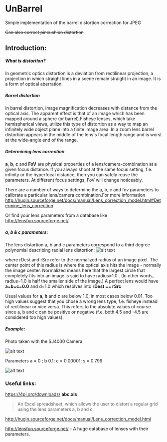 # UnBarrel
Simple implementation of the barrel distortion correction for JPEG

~~Can also correct pincushion distortion~~

## Introduction:
##### What is distortion?

In geometric optics distortion is a deviation from rectilinear projection, a projection in which
straight lines in a scene remain straight in an image. It is a form of optical aberration.

##### Barrel distortion

In barrel distortion, image magnification decreases with distance from the optical axis. The apparent
effect is that of an image which has been mapped around a sphere (or barrel).Fisheye lenses, which
take hemispherical views, utilize this type of distortion as a way to map an infinitely wide object
plane into a finite image area. In a zoom lens barrel distortion appears in the middle of the lens's
focal length range and is worst at the wide-angle end of the range.

##### Determining lens correction
**a**, **b**, **c** and **FoV** are physical properties of a lens/camera-combination at a given focus distance. If you always shoot at the same focus setting, f.e. infinity or the hyperfocal distance, then you can safely reuse the parameters. At different focus settings, FoV will change noticeably.

There are a number of ways to determine the a, b, c and fov parameters to calibrate a particular lens/camera combination.For more information http://hugin.sourceforge.net/docs/manual/Lens_correction_model.html#Determine_lens_correction

Or find your lens parameters from a database like http://lensfun.sourceforge.net/

#####  a, b & c parameters:

The lens distortion a, b and c parameters correspond to a third degree polynomial describing radial lens distortion:
![alt text](http://hugin.sourceforge.net/docs/manual/d4466e5ff97cd6bbdddc514f3a28fb88.png "Formula")

where rDest and rSrc refer to the normalized radius of an image pixel. The center point of this radius is where the optical axis hits the image - normally the image center. Normalized means here that the largest circle that completely fits into an image is said to have radius=1.0 . (In other words, radius=1.0 is half the smaller side of the image.) A perfect lens would have **a=b=c=0.0** and d=1.0 which resolves into **rDest == rSrc**

Usual values for **a**, **b** and **c** are below 1.0, in most cases below 0.01. Too high values suggest that you chose a wrong lens type, f.e. fisheye instead of rectilinear or vice versa. This refers to the absolute values of course since a, b and c can be positive or negative (f.e. both 4.5 and -4.5 are considered too high values).

##### Example:
Photo taken with the SJ4000 Camera

![alt text](https://cloud.githubusercontent.com/assets/8819640/12583355/9ae331b2-c442-11e5-8c9a-d38329e87922.JPG "OriginalImg")

Parameters a = 0 ; b 0.1; c = 0.00001; s = 0.799




![alt text](https://cloud.githubusercontent.com/assets/8819640/12583366/b41bf790-c442-11e5-804d-7a802b0d32ad.jpg "OutputImg")



### Useful links:

https://4pi.org/downloads/  **abc.xls**  
  > An Excel spreadsheet, which allows the user to distort a regular grid using the lens parameters a, b and c
  
http://hugin.sourceforge.net/docs/manual/Lens_correction_model.html



http://lensfun.sourceforge.net/ - A huge database of lenses with their parameters.
